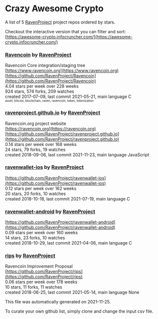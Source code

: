 # Crazy Awesome Crypto
A list of 5 [RavenProject](https://github.com/RavenProject) project repos ordered by stars.  

Checkout the interactive version that you can filter and sort: 
[https://awesome-crypto.infocruncher.com/](https://awesome-crypto.infocruncher.com/)  


### [Ravencoin](https://github.com/RavenProject/Ravencoin) by [RavenProject](https://github.com/RavenProject)  
Ravencoin Core integration/staging tree  
[https://www.ravencoin.org](https://www.ravencoin.org)  
[https://github.com/RavenProject/Ravencoin](https://github.com/RavenProject/Ravencoin)  
4.04 stars per week over 228 weeks  
924 stars, 574 forks, 209 watches  
created 2017-07-09, last commit 2021-05-21, main language C  
<sub><sup>asset, bitcoin, blockchain, raven, ravencoin, token, tokenization</sup></sub>


### [ravenproject.github.io](https://github.com/RavenProject/ravenproject.github.io) by [RavenProject](https://github.com/RavenProject)  
Ravencoin.org project website  
[https://ravencoin.org](https://ravencoin.org)  
[https://github.com/RavenProject/ravenproject.github.io](https://github.com/RavenProject/ravenproject.github.io)  
0.14 stars per week over 168 weeks  
24 stars, 79 forks, 19 watches  
created 2018-09-06, last commit 2021-11-23, main language JavaScript  


### [ravenwallet-ios](https://github.com/RavenProject/ravenwallet-ios) by [RavenProject](https://github.com/RavenProject)  
  
[https://github.com/RavenProject/ravenwallet-ios](https://github.com/RavenProject/ravenwallet-ios)  
0.12 stars per week over 162 weeks  
20 stars, 20 forks, 10 watches  
created 2018-10-18, last commit 2021-07-19, main language C  


### [ravenwallet-android](https://github.com/RavenProject/ravenwallet-android) by [RavenProject](https://github.com/RavenProject)  
  
[https://github.com/RavenProject/ravenwallet-android](https://github.com/RavenProject/ravenwallet-android)  
0.09 stars per week over 160 weeks  
14 stars, 23 forks, 10 watches  
created 2018-10-29, last commit 2021-04-06, main language C  


### [rips](https://github.com/RavenProject/rips) by [RavenProject](https://github.com/RavenProject)  
Ravencoin Improvement Proposal  
[https://github.com/RavenProject/rips](https://github.com/RavenProject/rips)  
0.06 stars per week over 178 weeks  
10 stars, 11 forks, 11 watches  
created 2018-06-25, last commit 2021-05-14, main language None  


This file was automatically generated on 2021-11-25.  

To curate your own github list, simply clone and change the input csv file.  